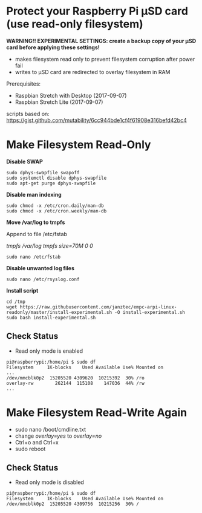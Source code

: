 Protect your Raspberry Pi µSD card (use read-only filesystem)
=============================================================

**WARNING!! EXPERIMENTAL SETTINGS: create a backup copy of your µSD card before applying these settings!**

* makes filesystem read only to prevent filesystem corruption after power fail
* writes to µSD card are redirected to overlay filesystem in RAM 

Prerequisites:
* Raspbian Stretch with Desktop (2017-09-07)
* Raspbian Stretch Lite (2017-09-07)

scripts based on: https://gist.github.com/mutability/6cc944bde1cf4f61908e316befd42bc4

Make Filesystem Read-Only
=========================

**Disable SWAP**
```
sudo dphys-swapfile swapoff
sudo systemctl disable dphys-swapfile
sudo apt-get purge dphys-swapfile
```

**Disable man indexing**
```
sudo chmod -x /etc/cron.daily/man-db
sudo chmod -x /etc/cron.weekly/man-db
```

**Move /var/log to tmpfs**

Append to file /etc/fstab

_tmpfs		/var/log	tmpfs	size=70M	0	0_
```
sudo nano /etc/fstab
```


**Disable unwanted log files**
```
sudo nano /etc/rsyslog.conf
```

**Install script**
```
cd /tmp
wget https://raw.githubusercontent.com/janztec/empc-arpi-linux-readonly/master/install-experimental.sh -O install-experimental.sh
sudo bash install-experimental.sh
```


Check Status
-------------

* Read only mode is enabled
```
pi@raspberrypi:/home/pi $ sudo df
Filesystem     1K-blocks    Used Available Use% Mounted on
...
/dev/mmcblk0p2  15205520 4309620  10215392  30% /ro
overlay-rw        262144  115108    147036  44% /rw
...
```


Make Filesystem Read-Write Again
================================

* sudo nano /boot/cmdline.txt
* change *overlay=yes* to *overlay=no*
* Ctrl+o and Ctrl+x
* sudo reboot


Check Status
-------------

* Read only mode is disabled
```
pi@raspberrypi:/home/pi $ sudo df
Filesystem     1K-blocks    Used Available Use% Mounted on
/dev/mmcblk0p2  15205520 4309756  10215256  30% /
```
